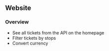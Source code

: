 ## Website

### Overview

- See all tickets from the API on the homepage
- Filter tickets by stops
- Convert currency